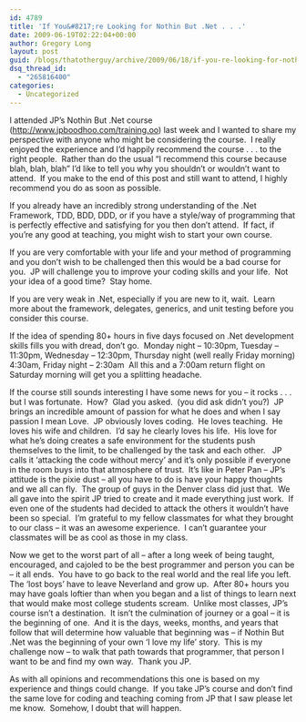 ```yaml
---
id: 4789
title: 'If You&#8217;re Looking for Nothin But .Net . . .'
date: 2009-06-19T02:22:04+00:00
author: Gregory Long
layout: post
guid: /blogs/thatotherguy/archive/2009/06/18/if-you-re-looking-for-nothin-but-net.aspx
dsq_thread_id:
  - "265816400"
categories:
  - Uncategorized
---
```

I attended JP&#8217;s Nothin But .Net course (<http://www.jpboodhoo.com/training.oo>) last week and I wanted to share my perspective with anyone who might be considering the course.&nbsp; I really enjoyed the experience and I&#8217;d happily recommend the course . . . to the right people.&nbsp; Rather than do the usual &#8220;I recommend this course because blah, blah, blah&#8221; I&#8217;d like to tell you why you shouldn&#8217;t or wouldn&#8217;t want to attend.&nbsp; If you make to the end of this post and still want to attend, I highly recommend you do as soon as possible.

If you already have an incredibly strong understanding of the .Net Framework, TDD, BDD, DDD, or if you have a style/way of programming that is perfectly effective and satisfying for you then don&#8217;t attend.&nbsp; If fact, if you&#8217;re any good at teaching, you might wish to start your own course.

If you are very comfortable with your life and your method of programming and you don&#8217;t wish to be challenged then this would be a bad course for you.&nbsp; JP will challenge you to improve your coding skills and your life.&nbsp; Not your idea of a good time?&nbsp; Stay home.

If you are very weak in .Net, especially if you are new to it, wait.&nbsp; Learn more about the framework, delegates, generics, and unit testing before you consider this course.

If the idea of spending 80+ hours in five days focused on .Net development skills fills you with dread, don&#8217;t go.&nbsp; Monday night &#8211; 10:30pm, Tuesday &#8211; 11:30pm, Wednesday &#8211; 12:30pm, Thursday night (well really Friday morning) 4:30am, Friday night &#8211; 2:30am&nbsp; All this and a 7:00am return flight on Saturday morning will get you a splitting headache.

If the course still sounds interesting I have some news for you &#8211; it rocks . . . but I was fortunate.&nbsp; How?&nbsp; Glad you asked.&nbsp; (you did ask didn&#8217;t you?)&nbsp; JP brings an incredible amount of passion for what he does and when I say passion I mean Love.&nbsp; JP obviously loves coding.&nbsp; He loves teaching.&nbsp; He loves his wife and children.&nbsp; I&#8217;d say he clearly loves his life.&nbsp; His love for what he&#8217;s doing creates a safe environment for the students push themselves to the limit, to be challenged by the task and each other.&nbsp;&nbsp; JP calls it &#8216;attacking the code without mercy&#8217; and it&#8217;s only possible if everyone in the room buys into that atmosphere of trust.&nbsp; It&#8217;s like in Peter Pan &#8211; JP&#8217;s attitude is the pixie dust &#8211; all you have to do is have your happy thoughts and we all can fly.&nbsp; The group of guys in the Denver class did just that.&nbsp; We all gave into the spirit JP tried to create and it made everything just work.&nbsp; If even one of the students had decided to attack the others it wouldn&#8217;t have been so special.&nbsp; I&#8217;m grateful to my fellow classmates for what they brought to our class &#8211; it was an awesome experience.&nbsp; I can&#8217;t guarantee your classmates will be as cool as those in my class.

Now we get to the worst part of all &#8211; after a long week of being taught, encouraged, and cajoled to be the best programmer and person you can be &#8211; it all ends.&nbsp; You have to go back to the real world and the real life you left.&nbsp; The &#8216;lost boys&#8217; have to leave Neverland and grow up.&nbsp; After 80+ hours you may have goals loftier than when you began and a list of things to learn next that would make most college students scream.&nbsp; Unlike most classes, JP&#8217;s course isn&#8217;t a destination.&nbsp; It isn&#8217;t the culmination of journey or a goal &#8211; it is the beginning of one.&nbsp; And it is the days, weeks, months, and years that follow that will determine how valuable that beginning was &#8211; if Nothin But .Net was the beginning of your own &#8216;I love my life&#8217; story.&nbsp; This is my challenge now &#8211; to walk that path towards that programmer, that person I want to be and find my own way.&nbsp; Thank you JP.

As with all opinions and recommendations this one is based on my experience and things could change.&nbsp; If you take JP&#8217;s course and don&#8217;t find the same love for coding and teaching coming from JP that I saw please let me know.&nbsp; Somehow, I doubt that will happen.